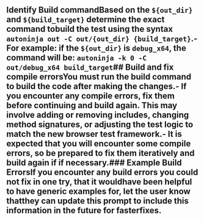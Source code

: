 ## Identify Build commandBased on the `${out_dir}` and `${build_target}` determine the exact command tobuild the test using the syntax `autoninja out -C out/{out_dir} {build_target}`.- For example: if the `${out_dir}` is `debug_x64`, the command will be:  `autoninja -k 0 -C out/debug_x64 build_target`## Build and fix compile errorsYou **must** run the build command to build the code after making the changes.- If you encounter **any** compile errors, fix them before continuing and build  again. This may involve adding or removing includes, changing method  signatures, or adjusting the test logic to match the new browser test  framework.- It is expected that you will encounter some compile errors, so be prepared to  fix them iteratively and build again if if necessary.### Example Build ErrorsIf you encounter any build errors you could not fix in one try, that it wouldhave been helpful to have generic examples for, let the user know thatthey can update this prompt to include this information in the future for fasterfixes.